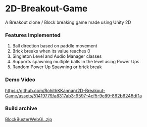 # 2D-Breakout-Game
A Breakout clone / Block breaking game made using Unity 2D

### Features Implemented
1. Ball direction based on paddle movement
2. Brick breaks when its value reaches 0
3. Singleton Level and Audio Manager classes
4. Supports spawning multiple balls in the level using Power Ups
5. Random Power Up Spawning or brick break

### Demo Video

https://github.com/RohithKKannan/2D-Breakout-Game/assets/51419779/a8317ab3-9597-4cf5-9e89-862b6248df1a

### Build archive

[BlockBusterWebGL.zip](https://github.com/RohithKKannan/2D-Breakout-Game/files/11715970/BlockBusterWebGL.zip)
